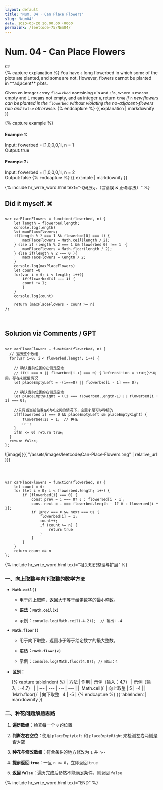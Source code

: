 ```yaml
---
layout: default
title: "Num. 04 - Can Place Flowers"
slug: "Num04"
date: 2025-03-28 10:00:00 +0800
permalink: /leetcode-75/Num04/
---
```


# Num. 04 - Can Place Flowers
<aside class="asideDiv">
    <div>👉</div>
    <div>
        <main>
            {% capture explanation %}
You have a long flowerbed in which some of the plots are planted, and some are not. However, flowers cannot be planted in **adjacent** plots.

Given an integer array `flowerbed` containing `0`'s and `1`'s, where `0` means empty and `1` means not empty, and an integer `n`, return `true` *if* `n` *new flowers can be planted in the* `flowerbed` *without violating the no-adjacent-flowers rule and* `false` *otherwise*.
            {% endcapture %}
            {{ explanation | markdownify }}
        </main>
        <main>
            {% capture example %}
#### Example 1:
Input: flowerbed = [1,0,0,0,1], n = 1  
Output: true
#### Example 2:
Input: flowerbed = [1,0,0,0,1], n = 2  
Output: false
            {% endcapture %}
            {{ example | markdownify }}
        </main>
    </div>
</aside>

{% include hr_write_word.html text="代码展示（含错误 & 正确写法）" %}

## **Did it myself.** &#x274C;
<pre><code class="language-js">
var canPlaceFlowers = function(flowerbed, n) {
    let length = flowerbed.length;
    console.log(length)
    let maxPlaceFlowers;
    if(length % 2 === 1 && flowerbed[0] === 1) {
        maxPlaceFlowers = Math.ceil(length / 2);
    } else if (length % 2 === 1 && flowerbed[0] !== 1) {
        maxPlaceFlowers = Math.floor(length / 2);
    } else if(length % 2 === 0 ){
        maxPlaceFlowers = length / 2;
    }
    console.log(maxPlaceFlowers)
    let count =0;
    for(var i = 0; i < length; i++){
        if(flowerbed[i] === 1) {
        count += 1;
        }
    }
    console.log(count)

    return (maxPlaceFlowers - count >= n)
};
</code></pre>
<br />

## **Solution via Comments / GPT**
<pre><code class="language-js">
var canPlaceFlowers = function(flowerbed, n) {
  // 遍历整个数组
  for(var i=0; i < flowerbed.length; i++) {

    // 确认当前位置的左侧是空地
    // if(i === 0 || flowerbed[i-1] === 0) { leftPosition = true;}不可用，存在未赋值情况
    let placeEmptyLeft = ((i===0) || flowerbed[i - 1] === 0);
    
    // 确认当前位置的右侧是空地
    let placeEmptyRight = ((i === flowerbed.length-1) || flowerbed[i + 1] === 0);

    //只有当当前位置在0与0之间的情况下，这里才是可以种植的
    if(flowerbed[i] === 0 && placeEmptyLeft && placeEmptyRight) {
        flowerbed[i] = 1;  // 种花
        n--;   
    }
    if(n <= 0) return true;
  }
  return false;
};
</code></pre>
![image]({{ "/assets/images/leetcode/Can-Place-Flowers.png" | relative_url }})

<br />

<pre><code class="language-js">
var canPlaceFlowers = function(flowerbed, n) {
    let count = 0;
    for (let i = 0; i < flowerbed.length; i++) {
        if (flowerbed[i] === 0) {
            const prev = i === 0? 0 : flowerbed[i - 1];
            const next = i === flowerbed.length - 1? 0 : flowerbed[i + 1];
            if (prev === 0 && next === 0) {
                flowerbed[i] = 1;
                count++;
                if (count >= n) {
                    return true
                }
            }
        }
    }
    return count >= n
};
</code></pre>

{% include hr_write_word.html text="相关知识整理与扩展" %}

### **一、向上取整与向下取整的数学方法**

- **`Math.ceil()`**

    - 用于向上取整，返回大于等于给定数字的最小整数。

    - **语法：`Math.ceil(x)`**

    - 示例：`console.log(Math.ceil(-4.2));  // 输出：-4`

- **`Math.floor()`**

    - 用于向下取整，返回小于等于给定数字的最大整数。

    - **语法：`Math.floor(x)`**

    - 示例：`console.log(Math.floor(4.8)); // 输出：4`

- **区别：**
<div style="margin-left: 1.5em;">
{% capture tableIndent %}
| 方法 | 作用 | 示例（输入：4.7） | 示例（输入：-4.7） |
| --- | --- | --- | --- |
| `Math.ceil()` | 向上取整 | 5 | -4 |
| `Math.floor()` | 向下取整 | 4 | -5 |
{% endcapture %}
{{ tableIndent | markdownify }}
</div>

### 二、种花问题解题思路

1. **遍历数组**：检查每一个 `0` 的位置

2. **判断左右空位**：使用 `placeEmptyLeft` 和 `placeEmptyRight` 来检测左右两侧是否为空

3. **种花与修改数组**：符合条件的地方修改为 `1` 并 `n--`

4. **提前返回 `true`**：一旦 `n <= 0`，立即返回 `true`

5. **返回 `false`**：遍历完成后仍然不能满足条件，则返回 `false`

{% include hr_write_word.html text="END" %}
